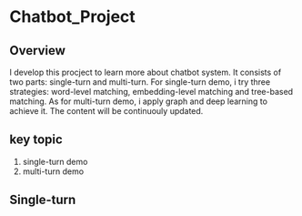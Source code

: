 # Chatbot_Project
## Overview
I develop this procject to learn more about chatbot system. It consists of two parts: single-turn and multi-turn. For single-turn demo, i try three strategies: word-level matching, embedding-level matching and tree-based matching. As for multi-turn demo, i apply graph and deep learning to achieve it. The content will be continuouly updated.
## key topic
1. single-turn demo
2. multi-turn demo

## Single-turn
